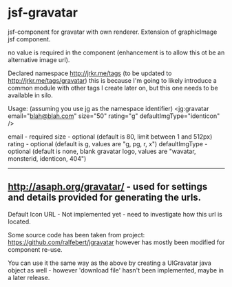 jsf-gravatar
============

jsf-component for gravatar with own renderer.
Extension of graphicImage jsf component.

no value is required in the component (enhancement is to allow this ot be an alternative image url).

Declared namespace http://jrkr.me/tags (to be updated to http://jrkr.me/tags/gravatar) this is because I'm going to likely introduce a common module with other tags I create later on, but this one needs to be available in silo.

Usage: (assuming you use jg as the namespace identifier)
  <jg:gravatar email="blah@blah.com" size="50" rating="g" defaultImgType="identicon" />
  
  email - required
  size - optional (default is 80, limit between 1 and 512px)
  rating - optional (default is g, values are "g, pg, r, x")
  defaultImgType - optional (default is none, blank gravatar logo, values are "wavatar, monsterid, identicon, 404")
  
  ---------
  http://asaph.org/gravatar/  - used for settings and details provided for generating the urls.
  ---------
  Default Icon URL - Not implemented yet - need to investigate how this url is located.
  
  
  Some source code has been taken from project: https://github.com/ralfebert/jgravatar however has mostly been modified for component re-use.
  
  You can use it the same way as the above by creating a UIGravatar java object as well - however 'download file' hasn't been implemented, maybe in a later release.
  
